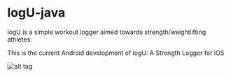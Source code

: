 # logU-java
logU is a simple workout logger aimed towards strength/weightlifting athletes.

This is the current Android development of logU: A Strength Logger for iOS


![alt tag](https://raw.githubusercontent.com/brettalcox/logU-swift/master/logU/Assets.xcassets/AppIcon.appiconset/App%20Icon%20%5BRounded%5D/Icon-76%402x.png)
